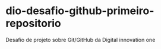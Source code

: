 # dio-desafio-github-primeiro-repositorio
Desafio de projeto sobre Git/GitHub da Digital innovation one 
